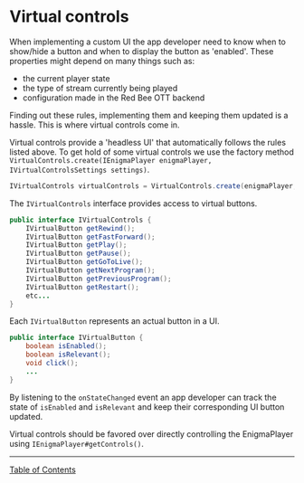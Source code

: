 # Virtual controls
When implementing a custom UI the app developer need to know when to show/hide a button and when to display the button as 'enabled'.
These properties might depend on many things such as:
* the current player state
* the type of stream currently being played
* configuration made in the Red Bee OTT backend

Finding out these rules, implementing them and keeping them updated is a hassle. This is where virtual controls come in.

Virtual controls provide a 'headless UI' that automatically follows the rules listed above. To get hold of some virtual controls we use the factory method `VirtualControls.create(IEnigmaPlayer enigmaPlayer, IVirtualControlsSettings settings)`.
```java
IVirtualControls virtualControls = VirtualControls.create(enigmaPlayer, new VirtualControlsSettings());
```

The `IVirtualControls` interface provides access to virtual buttons.
```java
public interface IVirtualControls {
    IVirtualButton getRewind();
    IVirtualButton getFastForward();
    IVirtualButton getPlay();
    IVirtualButton getPause();
    IVirtualButton getGoToLive();
    IVirtualButton getNextProgram();
    IVirtualButton getPreviousProgram();
    IVirtualButton getRestart();
    etc...
}
```

Each `IVirtualButton` represents an actual button in a UI.

```java
public interface IVirtualButton {
    boolean isEnabled();
    boolean isRelevant();
    void click();
    ...
}
```

By listening to the `onStateChanged` event an app developer can track the state of `isEnabled` and `isRelevant` and keep their corresponding UI button updated.

Virtual controls should be favored over directly controlling the EnigmaPlayer using `IEnigmaPlayer#getControls()`.



___
[Table of Contents](../index.md)<br/>
